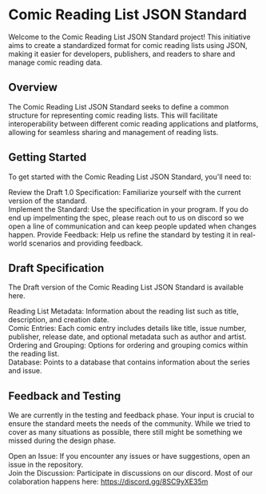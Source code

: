 # Comic Reading List JSON Standard

Welcome to the Comic Reading List JSON Standard project! This initiative aims to create a standardized format for comic reading lists using JSON, making it easier for developers, publishers, and readers to share and manage comic reading data.

## Overview
The Comic Reading List JSON Standard seeks to define a common structure for representing comic reading lists. This will facilitate interoperability between different comic reading applications and platforms, allowing for seamless sharing and management of reading lists.

## Getting Started
To get started with the Comic Reading List JSON Standard, you'll need to:

Review the Draft 1.0 Specification: Familiarize yourself with the current version of the standard.  
Implement the Standard: Use the specification in your program. If you do end up impelmenting the spec, please reach out to us on discord so we open a line of communication and can keep people updated when changes happen. 
Provide Feedback: Help us refine the standard by testing it in real-world scenarios and providing feedback.

## Draft Specification
The Draft version of the Comic Reading List JSON Standard is available here.

Reading List Metadata: Information about the reading list such as title, description, and creation date.  
Comic Entries: Each comic entry includes details like title, issue number, publisher, release date, and optional metadata such as author and artist.  
Ordering and Grouping: Options for ordering and grouping comics within the reading list.  
Database: Points to a database that contains information about the series and issue.   

## Feedback and Testing
We are currently in the testing and feedback phase. Your input is crucial to ensure the standard meets the needs of the community. While we tried to cover as many situations as possible, there still might be something we missed during the design phase. 

Open an Issue: If you encounter any issues or have suggestions, open an issue in the repository.  
Join the Discussion: Participate in discussions on our discord. Most of our colaboration happens here: https://discord.gg/8SC9yXE35m  

